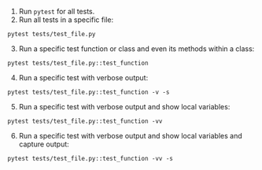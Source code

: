 1. Run `pytest` for all tests.
2. Run all tests in a specific file:
```
pytest tests/test_file.py
```
3. Run a specific test function or class and even its methods within a class:
```
pytest tests/test_file.py::test_function
```
4. Run a specific test with verbose output:
```
pytest tests/test_file.py::test_function -v -s
```
5. Run a specific test with verbose output and show local variables:
```
pytest tests/test_file.py::test_function -vv
```
6. Run a specific test with verbose output and show local variables and capture output:
```
pytest tests/test_file.py::test_function -vv -s
```
